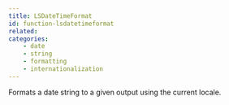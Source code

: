 ```yaml
---
title: LSDateTimeFormat
id: function-lsdatetimeformat
related:
categories:
    - date
    - string
    - formatting
    - internationalization
---
```


Formats a date string to a given output using the current locale.